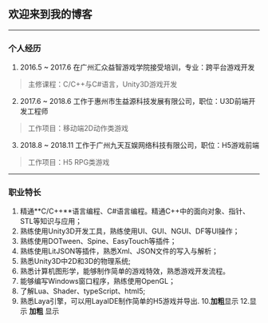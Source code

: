 ## 欢迎来到我的博客
----
### 个人经历
1. 2016.5 ~ 2017.6 在广州汇众益智游戏学院接受培训，专业：跨平台游戏开发
>主修课程：C/C++与C#语言，Unity3D游戏开发
2. 2017.6 ~ 2018.6 工作于惠州市生益源科技发展有限公司，职位：U3D前端开发工程师 
>工作项目：移动端2D动作类游戏
3. 2018.8 ~ 2018.11 工作于广州九天互娱网络科技有限公司，职位：H5游戏前端
>工作项目：H5 RPG类游戏

*****
### 职业特长
1. 精通**C/C++**语言编程、C#语言编程。精通C++中的面向对象、指针、STL等知识与应用；
2. 熟练使用Unity3D开发工具，熟练使用UI、GUI、NGUI、DF等UI操作；
3. 熟练使用DOTween、Spine、EasyTouch等插件；
4. 熟练使用LitJSON等插件，熟悉Xml、JSON文件的写入与解析；
5. 熟悉Unity3D中2D和3D的物理系统;
6. 熟悉计算机图形学，能够制作简单的游戏特效，熟悉游戏开发流程。
7. 能够编写Windows窗口程序，熟练使用OpenGL；
8. 了解Lua、Shader、typeScript、html5;
9. 熟悉Laya引擎，可以用LayaIDE制作简单的H5游戏并导出.
10.**加粗**显示
12.显示
**加粗**
显示
